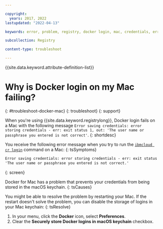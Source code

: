 ```yaml
---

copyright:
  years: 2017, 2022
lastupdated: "2022-04-13"

keywords: error, problem, registry, docker login, mac, credentials, error saving credentials, error storing credentials, user name or passphrase you entered is not correct

subcollection: Registry

content-type: troubleshoot

---
```


{{site.data.keyword.attribute-definition-list}}

# Why is Docker login on my Mac failing?
{: #troubleshoot-docker-mac}
{: troubleshoot}
{: support}

When you're using {{site.data.keyword.registrylong}}, Docker login fails on a Mac with the following message `Error saving credentials: error storing credentials - err: exit status 1, out: 'The user name or passphrase you entered is not correct'`.
{: shortdesc}

You receive the following error message when you try to run the [`ibmcloud cr login`](/docs/Registry?topic=container-registry-cli-plugin-containerregcli#bx_cr_login) command on a Mac:
{: tsSymptoms}

```txt
Error saving credentials: error storing credentials - err: exit status 1, out:
'The user name or passphrase you entered is not correct.'
```
{: screen}

Docker for Mac has a problem that prevents your credentials from being stored in the macOS keychain.
{: tsCauses}

You might be able to resolve the problem by restarting your Mac. If the restart doesn't solve the problem, you can disable the storage of logins in your Mac keychain:
{: tsResolve}

1. In your menu, click the **Docker** icon, select **Preferences**.
2. Clear the **Securely store Docker logins in macOS keychain** checkbox.


